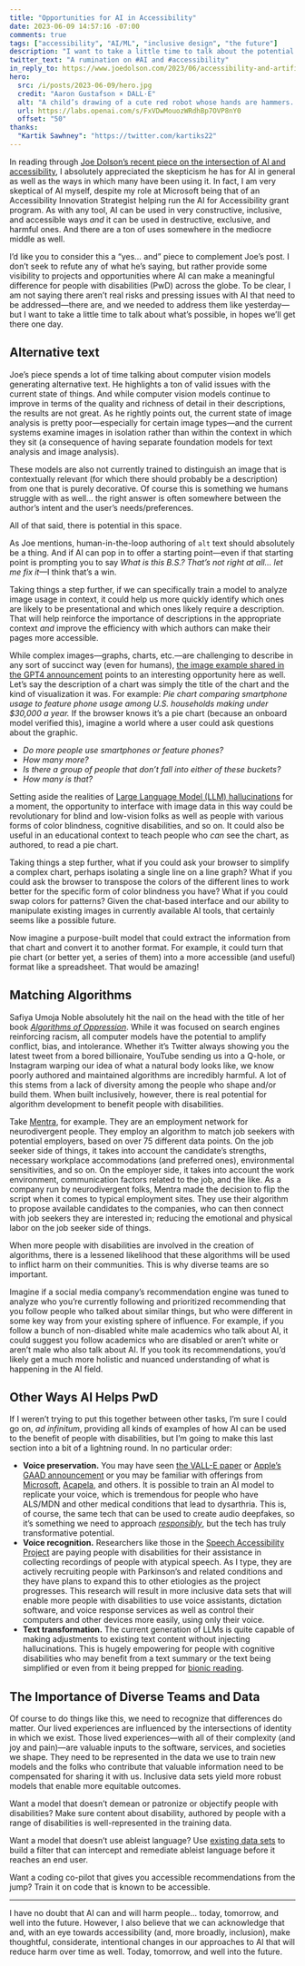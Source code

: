 ```yaml
---
title: "Opportunities for AI in Accessibility"
date: 2023-06-09 14:57:16 -07:00
comments: true
tags: ["accessibility", "AI/ML", "inclusive design", "the future"]
description: "I want to take a little time to talk about the potential of AI to aid in accessibility, in hopes we’ll get there one day."
twitter_text: "A rumination on #AI and #accessibility"
in_reply_to: https://www.joedolson.com/2023/06/accessibility-and-artificial-intelligence/
hero:
  src: /i/posts/2023-06-09/hero.jpg
  credit: "Aaron Gustafson × DALL·E"
  alt: "A child’s drawing of a cute red robot whose hands are hammers. The robot is centered."
  url: https://labs.openai.com/s/FxVDwMouozWRdhBp7OVP8nY0
  offset: "50"
thanks:
  "Kartik Sawhney": "https://twitter.com/kartiks22"
---
```


In reading through [Joe Dolson’s recent piece on the intersection of AI and accessibility](https://www.joedolson.com/2023/06/accessibility-and-artificial-intelligence/), I absolutely appreciated the skepticism he has for AI in general as well as the ways in which many have been using it. In fact, I am very skeptical of AI myself, despite my role at Microsoft being that of an Accessibility Innovation Strategist helping run the AI for Accessibility grant program. As with any tool, AI can be used in very constructive, inclusive, and accessible ways _and_ it can be used in destructive, exclusive, and harmful ones. And there are a ton of uses somewhere in the mediocre middle as well.

<!-- more -->

I’d like you to consider this a “yes… and” piece to complement Joe’s post. I don’t seek to refute any of what he’s saying, but rather provide some visibility to projects and opportunities where AI can make a meaningful difference for people with disabilities (PwD) across the globe. To be clear, I am not saying there aren’t real risks and pressing issues with AI that need to be addressed—there are, and we needed to address them like yesterday—but I want to take a little time to talk about what’s possible, in hopes we’ll get there one day.

## Alternative text

Joe’s piece spends a lot of time talking about computer vision models generating alternative text. He highlights a ton of valid issues with the current state of things. And while computer vision models continue to improve in terms of the quality and richness of detail in their descriptions, the results are not great. As he rightly points out, the current state of image analysis is pretty poor—especially for certain image types—and the current systems examine images in isolation rather than within the context in which they sit (a consequence of having separate foundation models for text analysis and image analysis). 

These models are also not currently trained to distinguish an image that is contextually relevant (for which there should probably be a description) from one that is purely decorative. Of course this is something we humans struggle with as well… the right answer is often somewhere between the author’s intent and the user’s needs/preferences.

All of that said, there is potential in this space.

As Joe mentions, human-in-the-loop authoring of `alt` text should absolutely be a thing. And if AI can pop in to offer a starting point—even if that starting point is prompting you to say *What is this B.S.? That’s not right at all… let me fix it*—I think that’s a win.

Taking things a step further, if we can specifically train a model to analyze image usage in context, it could help us more quickly identify which ones are likely to be presentational and which ones likely require a description. That will help reinforce the importance of descriptions in the appropriate context _and_ improve the efficiency with which authors can make their pages more accessible.

While complex images—graphs, charts, etc.—are challenging to describe in any sort of succinct way (even for humans), [the image example shared in the GPT4 announcement](https://openai.com/research/gpt-4#:~:text=Visual%20inputs:%20VGA%20charger) points to an interesting opportunity here as well. Let’s say the description of a chart was simply the title of the chart and the kind of visualization it was. For example: _Pie chart comparing smartphone usage to feature phone usage among U.S. households making under $30,000 a year._ If the browser knows it’s a pie chart (because an onboard model verified this), imagine a world where a user could ask questions about the graphic. 

* _Do more people use smartphones or feature phones?_
* _How many more?_
* _Is there a group of people that don’t fall into either of these buckets?_
* _How many is that?_

Setting aside the realities of [Large Language Model (LLM) hallucinations](https://machinelearningmastery.com/a-gentle-introduction-to-hallucinations-in-large-language-models/) for a moment, the opportunity to interface with image data in this way could be revolutionary for blind and low-vision folks as well as people with various forms of color blindness, cognitive disabilities, and so on. It could also be useful in an educational context to teach people who _can_ see the chart, as authored, to read a pie chart.

Taking things a step further, what if you could ask your browser to simplify a complex chart, perhaps isolating a single line on a line graph? What if you could ask the browser to transpose the colors of the different lines to work better for the specific form of color blindness you have? What if you could swap colors for patterns? Given the chat-based interface and our ability to manipulate existing images in currently available AI tools, that certainly seems like a possible future.

Now imagine a purpose-built model that could extract the information from that chart and convert it to another format. For example, it could turn that pie chart (or better yet, a series of them) into a more accessible (and useful) format like a spreadsheet. That would be amazing!

## Matching Algorithms

Safiya Umoja Noble absolutely hit the nail on the head with the title of her book [_Algorithms of Oppression_](http://algorithmsofoppression.com/). While it was focused on search engines reinforcing racism, all computer models have the potential to amplify conflict, bias, and intolerance. Whether it’s Twitter always showing you the latest tweet from a bored billionaire, YouTube sending us into a Q-hole, or Instagram warping our idea of what a natural body looks like, we know poorly authored and maintained algorithms are incredibly harmful. A lot of this stems from a lack of diversity among the people who shape and/or build them. When built inclusively, however, there is real potential for algorithm development to benefit people with disabilities.

Take [Mentra](https://www.mentra.com/), for example. They are an employment network for neurodivergent people. They employ an algorithm to match job seekers with potential employers, based on over 75 different data points. On the job seeker side of things, it takes into account the candidate’s strengths, necessary workplace accommodations (and preferred ones), environmental sensitivities, and so on. On the employer side, it takes into account the work environment, communication factors related to the job, and the like. As a company run by neurodivergent folks, Mentra made the decision to flip the script when it comes to typical employment sites. They use their algorithm to propose available candidates to the companies, who can then connect with job seekers they are interested in; reducing the emotional and physical labor on the job seeker side of things.

When more people with disabilities are involved in the creation of algorithms, there is a lessened likelihood that these algorithms will be used to inflict harm on their communities. This is why diverse teams are so important.

Imagine if a social media company’s recommendation engine was tuned to analyze who you’re currently following and prioritized recommending that you follow people who talked about similar things, but who were different in some key way from your existing sphere of influence. For example, if you follow a bunch of non-disabled white male academics who talk about AI, it could suggest you follow academics who are disabled or aren’t white or aren’t male who also talk about AI. If you took its recommendations, you’d likely get a much more holistic and nuanced understanding of what is happening in the AI field.

## Other Ways AI Helps PwD

If I weren’t trying to put this together between other tasks, I’m sure I could go on, <i lang="la">ad infinitum</i>, providing all kinds of examples of how AI can be used to the benefit of people with disabilities, but I’m going to make this last section into a bit of a lightning round. In no particular order:

* **Voice preservation.** You may have seen [the VALL-E paper](https://arxiv.org/abs/2301.02111) or [Apple’s GAAD announcement](https://www.apple.com/newsroom/2023/05/apple-previews-live-speech-personal-voice-and-more-new-accessibility-features/) or you may be familiar with offerings from [Microsoft](https://learn.microsoft.com/en-us/azure/cognitive-services/speech-service/custom-neural-voice), [Acapela](https://www.acapela-group.com/voices/voice-banking/), and others. It is possible to train an AI model to replicate your voice, which is tremendous for people who have ALS/MDN and other medical conditions that lead to dysarthria. This is, of course, the same tech that can be used to create audio deepfakes, so it’s something we need to approach *[responsibly](https://www.microsoft.com/en-us/ai/responsible-ai)*, but the tech has truly transformative potential.
* **Voice recognition.** Researchers like those in the [Speech Accessibility Project](https://speechaccessibilityproject.beckman.illinois.edu/) are paying people with disabilities for their assistance in collecting recordings of people with atypical speech. As I type, they are actively recruiting people with Parkinson’s and related conditions and they have plans to expand this to other etiologies as the project progresses. This research will result in more inclusive data sets that will enable more people with disabilities to use voice assistants, dictation software, and voice response services as well as control their computers and other devices more easily, using only their voice.
* **Text transformation.** The current generation of LLMs is quite capable of making adjustments to existing text content without injecting hallucinations. This is hugely empowering for people with cognitive disabilities who may benefit from a text summary or the text being simplified or even from it being prepped for [bionic reading](https://bionic-reading.com/).

## The Importance of Diverse Teams and Data

Of course to do things like this, we need to recognize that differences do matter. Our lived experiences are influenced by the intersections of identity in which we exist. Those lived experiences—with all of their complexity (and joy and pain)—are valuable inputs to the software, services, and societies we shape. They need to be represented in the data we use to train new models and the folks who contribute that valuable information need to be compensated for sharing it with us. Inclusive data sets yield more robust models that enable more equitable outcomes.

Want a model that doesn’t demean or patronize or objectify people with disabilities? Make sure content about disability, authored by people with a range of disabilities is well-represented in the training data.

Want a model that doesn’t use ableist language? Use [existing data sets](https://www.selfdefined.app/) to build a filter that can intercept and remediate ableist language before it reaches an end user.

Want a coding co-pilot that gives you accessible recommendations from the jump? Train it on code that is known to be accessible.

<hr>

I have no doubt that AI can and will harm people… today, tomorrow, and well into the future. However, I also believe that we can acknowledge that and, with an eye towards accessibility (and, more broadly, inclusion), make thoughtful, considerate, intentional changes in our approaches to AI that will reduce harm over time as well. Today, tomorrow, and well into the future.
